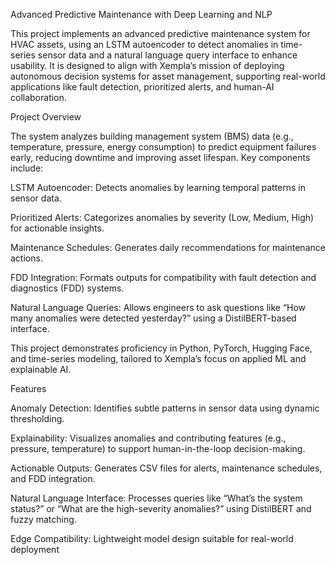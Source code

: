 Advanced Predictive Maintenance with Deep Learning and NLP

This project implements an advanced predictive maintenance system for HVAC assets, using an LSTM autoencoder to detect anomalies in time-series sensor data and a natural language query interface to enhance usability. It is designed to align with Xempla’s mission of deploying autonomous decision systems for asset management, supporting real-world applications like fault detection, prioritized alerts, and human-AI collaboration.

Project Overview

The system analyzes building management system (BMS) data (e.g., temperature, pressure, energy consumption) to predict equipment failures early, reducing downtime and improving asset lifespan. Key components include:





LSTM Autoencoder: Detects anomalies by learning temporal patterns in sensor data.



Prioritized Alerts: Categorizes anomalies by severity (Low, Medium, High) for actionable insights.



Maintenance Schedules: Generates daily recommendations for maintenance actions.



FDD Integration: Formats outputs for compatibility with fault detection and diagnostics (FDD) systems.



Natural Language Queries: Allows engineers to ask questions like “How many anomalies were detected yesterday?” using a DistilBERT-based interface.

This project demonstrates proficiency in Python, PyTorch, Hugging Face, and time-series modeling, tailored to Xempla’s focus on applied ML and explainable AI.

Features





Anomaly Detection: Identifies subtle patterns in sensor data using dynamic thresholding.



Explainability: Visualizes anomalies and contributing features (e.g., pressure, temperature) to support human-in-the-loop decision-making.



Actionable Outputs: Generates CSV files for alerts, maintenance schedules, and FDD integration.



Natural Language Interface: Processes queries like “What’s the system status?” or “What are the high-severity anomalies?” using DistilBERT and fuzzy matching.



Edge Compatibility: Lightweight model design suitable for real-world deployment
